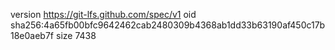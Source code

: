 version https://git-lfs.github.com/spec/v1
oid sha256:4a65fb00bfc9642462cab2480309b4368ab1dd33b63190af450c17b18e0aeb7f
size 7438
